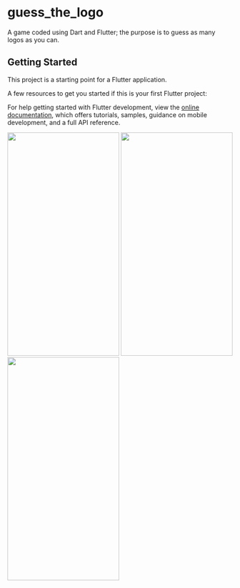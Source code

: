 # guess_the_logo

A game coded using Dart and Flutter; the purpose is to guess as many logos as you can.

## Getting Started

This project is a starting point for a Flutter application.

A few resources to get you started if this is your first Flutter project:


For help getting started with Flutter development, view the
[online documentation](https://docs.flutter.dev/), which offers tutorials,
samples, guidance on mobile development, and a full API reference.

<img src="https://github.com/amalia001/Guess-the-logo-game/assets/79217037/08b32eb5-9082-43ae-931d-fab0442a3066" width=250 height=500>

<img src="https://github.com/amalia001/Guess-the-logo-game/assets/79217037/4545cd7d-5299-4b2e-b016-4594b9c70bfa" width=250 height=500>

<img src="https://github.com/amalia001/Guess-the-logo-game/assets/79217037/2205613a-0e0d-45de-a763-0bbde6a48315" width=250 height=500>


